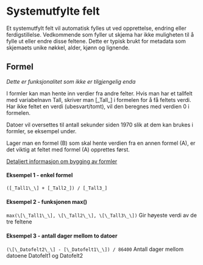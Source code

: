 # Systemutfylte felt

Et systemutfylt felt vil automatisk fylles ut ved opprettelse, endring eller ferdigstillelse.
Vedkommende som fyller ut skjema har ikke muligheten til å fylle ut eller endre disse feltene. 
Dette er typisk brukt for metadata som skjemaets unike nøkkel, alder, kjønn og lignende.

## Formel

*Dette er funksjonalitet som ikke er tilgjengelig enda*

I formler kan man hente inn verdier fra andre felter. Hvis man har et tallfelt med variabelnavn Tall, skriver man \[\_Tall\_\] i formelen for å få feltets verdi. Har ikke feltet en verdi (ubesvart/tomt), vil den beregnes med verdien 0 i formelen.

Datoer vil oversettes til antall sekunder siden 1970 slik at dem kan brukes i formler, se eksempel under.

Lager man en formel (B) som skal hente verdien fra en annen formel (A), er det viktig at feltet med formel (A) opprettes først.

<a href="https://github.com/pieterderycke/Jace/wiki" target="_blank">Detaljert informasjon om bygging av formler</a>

#### Eksempel 1 - enkel formel
`([_Tall1\_\] + [_Tall2_]) / [_Tall3_]`

#### Eksempel 2 - funksjonen max()
`max(\[\_Tall1\_\], \[\_Tall2\_\], \[\_Tall3\_\])`
Gir høyeste verdi av de tre feltene

#### Eksempel 3 - antall dager mellom to datoer
`(\[\_Datofelt2\_\] - [\_Datofelt1\_\]) / 86400`
Antall dager mellom datoene Datofelt1 og Datofelt2

